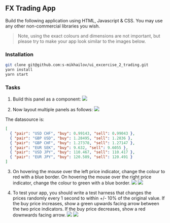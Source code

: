 ## FX Trading App

Build the following application using HTML, Javascript & CSS. You may use any other non-commercial libraries you wish.

> Note, using the exact colours and dimensions are not important, but please try to make your app look similar to the images below.

### Installation

```bash
git clone git@github.com:s-mikhailov/ui_excercise_2_trading.git
yarn install
yarn start
```

### Tasks

1.  Build this panel as a component:
    ![](../assets/img1.png)

2.  Now layout multiple panels as follows:
    ![](../assets/img2.png)

The datasource is:

```json
[
  { "pair": "USD CHF", "buy": 0.99143, "sell": 0.99043 },
  { "pair": "GBP USD", "buy": 1.28495, "sell": 1.2836 },
  { "pair": "GBP CHF", "buy": 1.27378, "sell": 1.27147 },
  { "pair": "EUR SEK", "buy": 9.632, "sell": 9.6055 },
  { "pair": "USD JPY", "buy": 110.467, "sell": 110.417 },
  { "pair": "EUR JPY", "buy": 120.589, "sell": 120.491 }
]
```

3.  On hovering the mouse over the left price indicator, change the colour to red with a blue border. On hovering the mouse over the right price indicator, change the colour to green with a blue border.
    ![](../assets/img31.png)
    ![](../assets/img32.png)

4.  To test your app, you should write a test harness that changes the prices randomly every 1 second to within +/- 10% of the original value. If the buy price increases, show a green upwards facing arrow between the two price indicators. If the buy price decreases, show a red downwards facing arrow.
    ![](../assets/img41.png)
    ![](../assets/img42.png)
